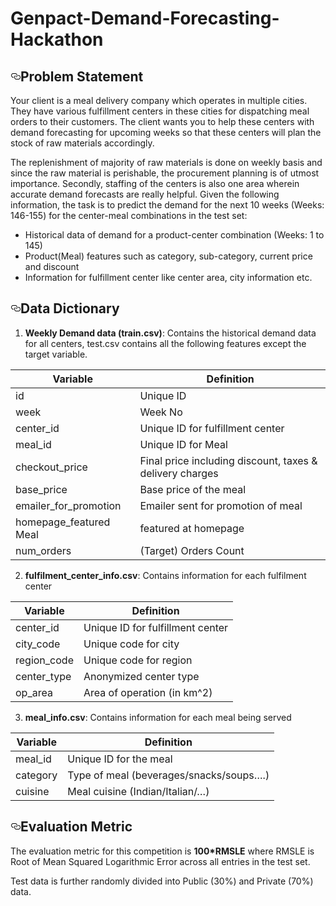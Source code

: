 # Genpact-Demand-Forecasting-Hackathon

</ul>
<h2><a id="user-content-problem-statement" class="anchor" aria-hidden="true" href="#problem-statement"><svg class="octicon octicon-link" viewBox="0 0 16 16" version="1.1" width="16" height="16" aria-hidden="true"><path fill-rule="evenodd" d="M4 9h1v1H4c-1.5 0-3-1.69-3-3.5S2.55 3 4 3h4c1.45 0 3 1.69 3 3.5 0 1.41-.91 2.72-2 3.25V8.59c.58-.45 1-1.27 1-2.09C10 5.22 8.98 4 8 4H4c-.98 0-2 1.22-2 2.5S3 9 4 9zm9-3h-1v1h1c1 0 2 1.22 2 2.5S13.98 12 13 12H9c-.98 0-2-1.22-2-2.5 0-.83.42-1.64 1-2.09V6.25c-1.09.53-2 1.84-2 3.25C6 11.31 7.55 13 9 13h4c1.45 0 3-1.69 3-3.5S14.5 6 13 6z"></path></svg></a>Problem Statement</h2>
<p>Your client is a meal delivery company which operates in multiple cities. They have various fulfillment centers in these cities for dispatching meal orders to their customers. The client wants you to help these centers with demand forecasting for upcoming weeks so that these centers will plan the stock of raw materials accordingly.</p>
<p>The replenishment of majority of raw materials is done on weekly basis and since the raw material is perishable, the procurement planning is of utmost importance. Secondly, staffing of the centers is also one area wherein accurate demand forecasts are really helpful. Given the following information, the task is to predict the demand for the next 10 weeks (Weeks: 146-155) for the center-meal combinations in the test set:</p>
<ul>
<li>Historical data of demand for a product-center combination (Weeks: 1 to 145)</li>
<li>Product(Meal) features such as category, sub-category, current price and discount</li>
<li>Information for fulfillment center like center area, city information etc.</li>
</ul>
<h2><a id="user-content-data-dictionary" class="anchor" aria-hidden="true" href="#data-dictionary"><svg class="octicon octicon-link" viewBox="0 0 16 16" version="1.1" width="16" height="16" aria-hidden="true"><path fill-rule="evenodd" d="M4 9h1v1H4c-1.5 0-3-1.69-3-3.5S2.55 3 4 3h4c1.45 0 3 1.69 3 3.5 0 1.41-.91 2.72-2 3.25V8.59c.58-.45 1-1.27 1-2.09C10 5.22 8.98 4 8 4H4c-.98 0-2 1.22-2 2.5S3 9 4 9zm9-3h-1v1h1c1 0 2 1.22 2 2.5S13.98 12 13 12H9c-.98 0-2-1.22-2-2.5 0-.83.42-1.64 1-2.09V6.25c-1.09.53-2 1.84-2 3.25C6 11.31 7.55 13 9 13h4c1.45 0 3-1.69 3-3.5S14.5 6 13 6z"></path></svg></a>Data Dictionary</h2>
<ol>
<li><strong>Weekly Demand data (train.csv)</strong>: Contains the historical demand data for all centers, test.csv contains all the following features except the target variable.</li>
</ol>
<table>
<thead>
<tr>
<th>Variable</th>
<th>Definition</th>
</tr>
</thead>
<tbody>
<tr>
<td>id</td>
<td>Unique ID</td>
</tr>
<tr>
<td>week</td>
<td>Week No</td>
</tr>
<tr>
<td>center_id</td>
<td>Unique ID for fulfillment center</td>
</tr>
<tr>
<td>meal_id</td>
<td>Unique ID for Meal</td>
</tr>
<tr>
<td>checkout_price</td>
<td>Final price including discount, taxes &amp; delivery charges</td>
</tr>
<tr>
<td>base_price</td>
<td>Base price of the meal</td>
</tr>
<tr>
<td>emailer_for_promotion</td>
<td>Emailer sent for promotion of meal</td>
</tr>
<tr>
<td>homepage_featured	Meal</td>
<td>featured at homepage</td>
</tr>
<tr>
<td>num_orders</td>
<td>(Target) Orders Count</td>
</tr>
</tbody>
</table>
<ol start="2">
<li><strong>fulfilment_center_info.csv</strong>: Contains information for each fulfilment center</li>
</ol>
<table>
<thead>
<tr>
<th>Variable</th>
<th>Definition</th>
</tr>
</thead>
<tbody>
<tr>
<td>center_id</td>
<td>Unique ID for fulfillment center</td>
</tr>
<tr>
<td>city_code</td>
<td>Unique code for city</td>
</tr>
<tr>
<td>region_code</td>
<td>Unique code for region</td>
</tr>
<tr>
<td>center_type</td>
<td>Anonymized center type</td>
</tr>
<tr>
<td>op_area</td>
<td>Area of operation (in km^2)</td>
</tr>
</tbody>
</table>
<ol start="3">
<li><strong>meal_info.csv</strong>: Contains information for each meal being served</li>
</ol>
<table>
<thead>
<tr>
<th>Variable</th>
<th>Definition</th>
</tr>
</thead>
<tbody>
<tr>
<td>meal_id</td>
<td>Unique ID for the meal</td>
</tr>
<tr>
<td>category</td>
<td>Type of meal (beverages/snacks/soups….)</td>
</tr>
<tr>
<td>cuisine</td>
<td>Meal cuisine (Indian/Italian/…)</td>
</tr>
</tbody>
</table>
<h2><a id="user-content-evaluation-metric" class="anchor" aria-hidden="true" href="#evaluation-metric"><svg class="octicon octicon-link" viewBox="0 0 16 16" version="1.1" width="16" height="16" aria-hidden="true"><path fill-rule="evenodd" d="M4 9h1v1H4c-1.5 0-3-1.69-3-3.5S2.55 3 4 3h4c1.45 0 3 1.69 3 3.5 0 1.41-.91 2.72-2 3.25V8.59c.58-.45 1-1.27 1-2.09C10 5.22 8.98 4 8 4H4c-.98 0-2 1.22-2 2.5S3 9 4 9zm9-3h-1v1h1c1 0 2 1.22 2 2.5S13.98 12 13 12H9c-.98 0-2-1.22-2-2.5 0-.83.42-1.64 1-2.09V6.25c-1.09.53-2 1.84-2 3.25C6 11.31 7.55 13 9 13h4c1.45 0 3-1.69 3-3.5S14.5 6 13 6z"></path></svg></a>Evaluation Metric</h2>
<p>The evaluation metric for this competition is <strong>100*RMSLE</strong> where RMSLE is Root of Mean Squared Logarithmic Error across all entries in the test set.</p>
<p>Test data is further randomly divided into Public (30%) and Private (70%) data.</p>
